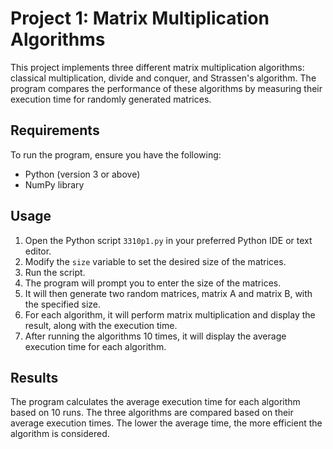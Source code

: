 # Project 1: Matrix Multiplication Algorithms

This project implements three different matrix multiplication algorithms: classical multiplication, divide and conquer, and Strassen's algorithm. The program compares the performance of these algorithms by measuring their execution time for randomly generated matrices.

## Requirements

To run the program, ensure you have the following:

- Python (version 3 or above)
- NumPy library

## Usage

1. Open the Python script `3310p1.py` in your preferred Python IDE or text editor.
2. Modify the `size` variable to set the desired size of the matrices.
3. Run the script.
4. The program will prompt you to enter the size of the matrices.
5. It will then generate two random matrices, matrix A and matrix B, with the specified size.
6. For each algorithm, it will perform matrix multiplication and display the result, along with the execution time.
7. After running the algorithms 10 times, it will display the average execution time for each algorithm.

## Results

The program calculates the average execution time for each algorithm based on 10 runs. The three algorithms are compared based on their average execution times. The lower the average time, the more efficient the algorithm is considered.

